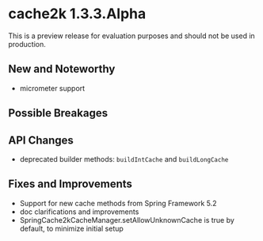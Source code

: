 # cache2k 1.3.3.Alpha

This is a preview release for evaluation purposes and should not be used in production.

## New and Noteworthy

- micrometer support

## Possible Breakages

## API Changes 

- deprecated builder methods: `buildIntCache` and `buildLongCache`

## Fixes and Improvements

- Support for new cache methods from Spring Framework 5.2
- doc clarifications and improvements
- SpringCache2kCacheManager.setAllowUnknownCache is true by default, to minimize initial setup

